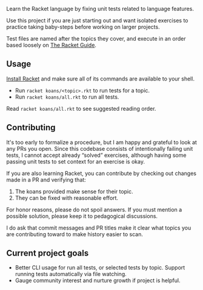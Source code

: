 Learn the Racket language by fixing unit tests related to language features.

Use this project if you are just starting out and want isolated exercises
to practice taking baby-steps before working on larger projects.

Test files are named after the topics they cover, and execute in an
order based loosely on [The Racket Guide](https://docs.racket-lang.org/guide/).

## Usage

[Install Racket](https://racket-lang.org/download/) and make sure all of its
commands are available to your shell.

* Run `racket koans/<topic>.rkt` to run tests for a topic.
* Run `racket koans/all.rkt` to run all tests.

Read `racket koans/all.rkt` to see suggested reading order.

## Contributing

It's too early to formalize a procedure, but I am happy and grateful
to look at any PRs you open. Since this codebase consists of intentionally
failing unit tests, I cannot accept already &ldquo;solved&rdquo; exercises,
although having some passing unit tests to set context for an exercise is okay.

If you are also learning Racket, you can contribute by checking out changes
made in a PR and verifying that:

1. The koans provided make sense for their topic.
2. They can be fixed with reasonable effort.

For honor reasons, please do not spoil answers. If you must mention a possible
solution, please keep it to pedagogical discussions.

I do ask that commit messages and PR titles make it clear what topics you are
contributing toward to make history easier to scan.

## Current project goals

* Better CLI usage for run all tests, or selected tests by topic. Support running tests automatically via file watching.
* Gauge community interest and nurture growth if project is helpful.
